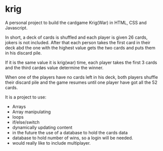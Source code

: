 # krig
A personal project to build the cardgame Krig(War) in HTML, CSS and Javascript.

In short, a deck of cards is shuffled and each player is given 26 cards, jokers is not included. 
After that each person takes the first card in their deck abd the one with the highest value gets the two cards and puts
them in his discard pile.

If it is the same value it is krig(war) time, each player takes the first 3 cards and the third cardøs value determine the winner. 

When one of the players have no cards left in his deck, both players shuffle their discard pile and the game resumes until one player
have got all the 52 cards. 

It is a project to use:
 - Arrays
 - Array manipulating
 - loops
 - if/else/switch
 - dynamically updating content
 - in the future the use of a database to hold the cards data
 - database to hold number of wins, so a login will be needed. 
 - would really like to include multiplayer.
